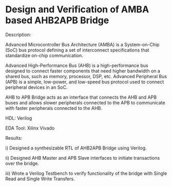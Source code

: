 # Design and Verification of AMBA based AHB2APB Bridge
Description:

Advanced Microcontroller Bus Architecture (AMBA) is a System-on-Chip (SoC) bus protocol defining a set of interconnect specifications that standardize on-chip communication. 

Advanced High-Performance Bus (AHB) is a high-performance bus designed to connect faster components that need higher bandwidth on a shared bus, such as memory, processor, DSP, etc. Advanced Peripheral Bus (APB) is a simple, low-power, and low-speed bus protocol used to connect peripheral devices in an SoC.
 
AHB to APB Bridge acts as an interface that connects the AHB and APB buses and allows slower peripherals connected to the APB to communicate with faster peripherals connected to the AHB.

HDL: Verilog

EDA Tool: Xilinx Vivado

Results:

i) Designed a synthesizable RTL of AHB2APB Bridge using Verilog. 

ii) Designed AHB Master and APB Slave interfaces to initiate transactions over the bridge. 

iii) Wrote a Verilog Testbench to verify  functionality of the bridge with Single Read and Single Write Transfers.
